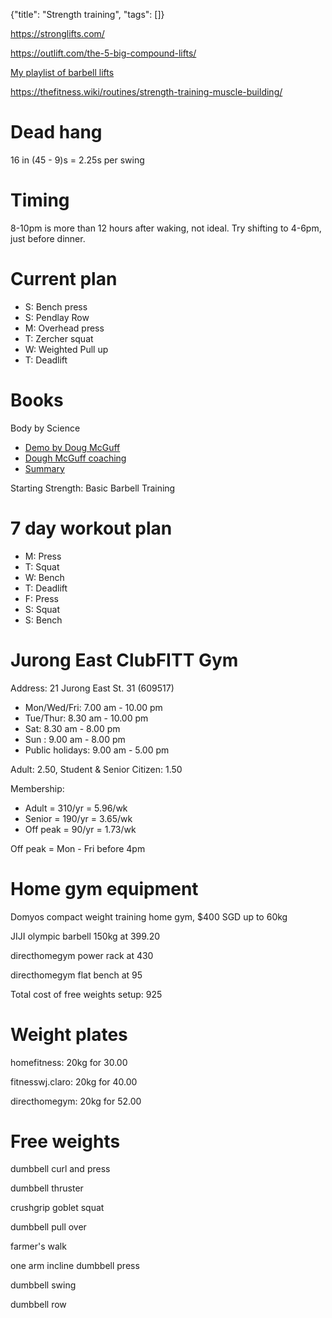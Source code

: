 {"title": "Strength training", "tags": []}

https://stronglifts.com/

https://outlift.com/the-5-big-compound-lifts/

[My playlist of barbell lifts](https://www.youtube.com/playlist?list=PLGl18V34_GlIrThHGT9-c4tr-HmsHGtt1)

https://thefitness.wiki/routines/strength-training-muscle-building/

# Dead hang
16 in (45 - 9)s = 2.25s per swing

# Timing
8-10pm is more than 12 hours after waking, not ideal.
Try shifting to 4-6pm, just before dinner.

# Current plan
* S: Bench press
* S: Pendlay Row
* M: Overhead press
* T: Zercher squat
* W: Weighted Pull up
* T: Deadlift

# Books
Body by Science
* [Demo by Doug McGuff](https://www.youtube.com/watch?v=FVhhbC51_3k)
* [Dough McGuff coaching](https://www.youtube.com/watch?v=Tvq6wxsWiLg)
* [Summary](https://blas.com/body-by-science/)

Starting Strength: Basic Barbell Training

# 7 day workout plan
* M: Press
* T: Squat
* W: Bench
* T: Deadlift
* F: Press
* S: Squat
* S: Bench

# Jurong East ClubFITT Gym
Address: 21 Jurong East St. 31 (609517)
* Mon/Wed/Fri: 7.00 am - 10.00 pm
* Tue/Thur: 8.30 am - 10.00 pm
* Sat: 8.30 am - 8.00 pm
* Sun : 9.00 am - 8.00 pm
* Public holidays: 9.00 am - 5.00 pm

Adult: 2.50, Student & Senior Citizen: 1.50

Membership:
* Adult = 310/yr = 5.96/wk
* Senior = 190/yr = 3.65/wk
* Off peak = 90/yr = 1.73/wk

Off peak = Mon - Fri before 4pm

# Home gym equipment

Domyos compact weight training home gym, $400 SGD
 up to 60kg

JIJI olympic barbell 150kg at 399.20

directhomegym power rack at 430

directhomegym flat bench at 95

Total cost of free weights setup: 925

# Weight plates

homefitness: 20kg for 30.00

fitnesswj.claro: 20kg for 40.00

directhomegym: 20kg for 52.00

# Free weights

dumbbell curl and press

dumbbell thruster

crushgrip goblet squat

dumbbell pull over

farmer's walk

one arm incline dumbbell press

dumbbell swing

dumbbell row

